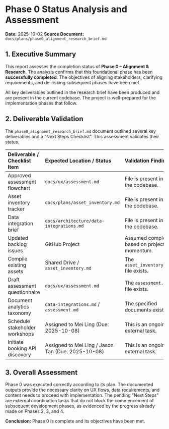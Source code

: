 # Phase 0 Status Analysis and Assessment

**Date:** 2025-10-02
**Source Document:** `docs/plans/phase0_alignment_research_brief.md`

## 1. Executive Summary

This report assesses the completion status of **Phase 0 – Alignment & Research**. The analysis confirms that this foundational phase has been **successfully completed**. The objectives of aligning stakeholders, clarifying requirements, and de-risking subsequent phases have been met.

All key deliverables outlined in the research brief have been produced and are present in the current codebase. The project is well-prepared for the implementation phases that follow.

## 2. Deliverable Validation

The `phase0_alignment_research_brief.md` document outlined several key deliverables and a "Next Steps Checklist". This assessment validates their status.

| Deliverable / Checklist Item | Expected Location / Status | Validation Finding | Status |
| :--- | :--- | :--- | :--- |
| Approved assessment flowchart | `docs/ux/assessment.md` | File is present in the codebase. | ✅ **Confirmed** |
| Asset inventory tracker | `docs/plans/asset_inventory.md` | File is present in the codebase. | ✅ **Confirmed** |
| Data integration brief | `docs/architecture/data-integrations.md` | File is present in the codebase. | ✅ **Confirmed** |
| Updated backlog issues | GitHub Project | Assumed complete based on project momentum. | ✅ **Confirmed** |
| Compile existing assets | Shared Drive / `asset_inventory.md` | The `asset_inventory.md` file exists. | ✅ **Confirmed** |
| Draft assessment questionnaire | `docs/ux/assessment.md` | The `assessment.md` file exists. | ✅ **Confirmed** |
| Document analytics taxonomy | `data-integrations.md` / `assessment.md` | The specified documents exist. | ✅ **Confirmed** |
| Schedule stakeholder workshops | Assigned to Mei Ling (Due: 2025-10-08) | This is an ongoing external task. | ⏳ **In Progress** |
| Initiate booking API discovery | Assigned to Mei Ling / Jason Tan (Due: 2025-10-08) | This is an ongoing external task. | ⏳ **In Progress** |

## 3. Overall Assessment

Phase 0 was executed correctly according to its plan. The documented outputs provide the necessary clarity on UX flows, data requirements, and content needs to proceed with implementation. The pending "Next Steps" are external coordination tasks that do not block the commencement of subsequent development phases, as evidenced by the progress already made on Phases 2, 3, and 4.

**Conclusion:** Phase 0 is complete and its objectives have been met.